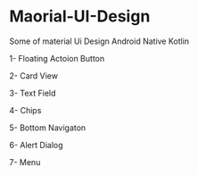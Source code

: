 # Maorial-UI-Design
Some of material Ui Design Android Native Kotlin

1- Floating Actoion Button

2- Card View

3- Text Field

4- Chips

5- Bottom Navigaton

6- Alert Dialog

7- Menu

